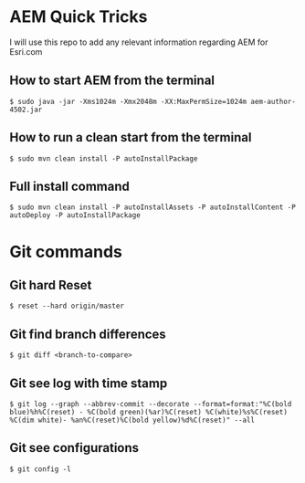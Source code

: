 AEM Quick Tricks
========

I will use this repo to add any relevant information regarding AEM for Esri.com

## How to start AEM from the terminal

`$ sudo java -jar -Xms1024m -Xmx2048m -XX:MaxPermSize=1024m aem-author-4502.jar `

## How to run a clean start from the terminal

`$ sudo mvn clean install -P autoInstallPackage `

## Full install command

`$ sudo mvn clean install -P autoInstallAssets -P autoInstallContent -P autoDeploy -P autoInstallPackage `

# Git commands

## Git hard Reset

`$ reset --hard origin/master `

## Git find branch differences

`$ git diff <branch-to-compare> `

## Git see log with time stamp

`$ git log --graph --abbrev-commit --decorate --format=format:"%C(bold blue)%h%C(reset) - %C(bold green)(%ar)%C(reset) %C(white)%s%C(reset) %C(dim white)- %an%C(reset)%C(bold yellow)%d%C(reset)" --all`

## Git see configurations

`$ git config -l `